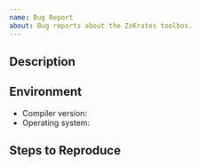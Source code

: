 ```yaml
---
name: Bug Report
about: Bug reports about the ZoKrates toolbox.
---
```


<!--## Prerequisites

- First, many thanks for taking part in the community. We really appreciate that.
- Support questions are better asked on our [gitter channel](https://gitter.im/ZoKrates/ZoKrates)
- Ensure the issue isn't already reported.
- The issue should be reproducible with the latest ZoKrates version; however, this isn't a hard requirement and being reproducible with an older version is sufficient.

*Delete the above section and the instructions in the sections below before submitting*

-->

## Description

<!--Please shortly describe the bug you have found, and what you expect instead.-->

## Environment

- Compiler version:
- Operating system:

## Steps to Reproduce

<!--
Please provide a *minimal* source code example to trigger the bug you have found.
Please also mention any command line flags that are necessary for triggering the bug.
Provide as much information as necessary to reproduce the bug.

```zokrates
// Some *minimal* ZoKrates source code to reproduce the bug.
// ...
```
-->